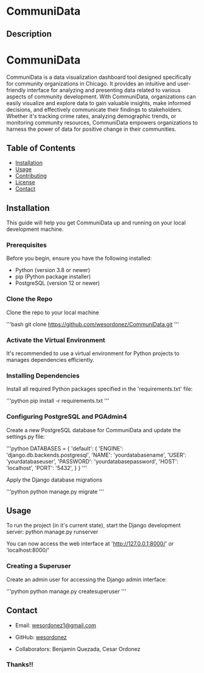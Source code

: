 # CommuniData

## Description

# CommuniData

CommuniData is a data visualization dashboard tool designed specifically for community organizations in Chicago. It provides an intuitive and user-friendly interface for analyzing and presenting data related to various aspects of community development. With CommuniData, organizations can easily visualize and explore data to gain valuable insights, make informed decisions, and effectively communicate their findings to stakeholders. Whether it's tracking crime rates, analyzing demographic trends, or monitoring community resources, CommuniData empowers organizations to harness the power of data for positive change in their communities.

## Table of Contents

- [Installation](#installation)
- [Usage](#usage)
- [Contributing](#contributing)
- [License](#license)
- [Contact](#contact)

## Installation

This guide will help you get CommuniData up and running on your local development machine. 

### Prerequisites

Before you begin, ensure you have the following installed:
- Python (version 3.8 or newer)
- pip (Python package installer) 
- PostgreSQL (version 12 or newer)

### Clone the Repo

Clone the repo to your local machine

'''bash
git clone https://github.com/wesordonez/CommuniData.git 
'''

### Activate the Virtual Environment

It's recommended to use a virtual environment for Python projects to manages dependencies efficiently.

### Installing Dependencies

Install all required Python packages specified in the 'requirements.txt' file:

'''python
pip install -r requirements.txt
'''

### Configuring PostgreSQL and PGAdmin4

Create a new PostgreSQL database for CommuniData and update the settings.py file:

'''python
DATABASES = {
    'default': {
        'ENGINE': 'django.db.backends.postgresql',
        'NAME': 'yourdatabasename',
        'USER': 'yourdatabaseuser',
        'PASSWORD': 'yourdatabasepassword',
        'HOST': 'localhost',
        'PORT': '5432',
    }
}
'''

Apply the Django database migrations

'''python
python manage.py migrate
'''

## Usage

To run the project (in it's current state), start the Django development server:
python manage.py runserver

You can now access the web interface at 
'http://127.0.0.1:8000/'
or 
'localhost:8000/'

### Creating a Superuser

Create an admin user for accessing the Django admin interface:

'''python
python manage.py createsuperuser
'''

## Contact

- Email: wesordonez1@gmail.com
- GitHub: [wesordonez](https://github.com/wesordonez)

- Collaborators: Benjamin Quezada, Cesar Ordonez

### Thanks!!
